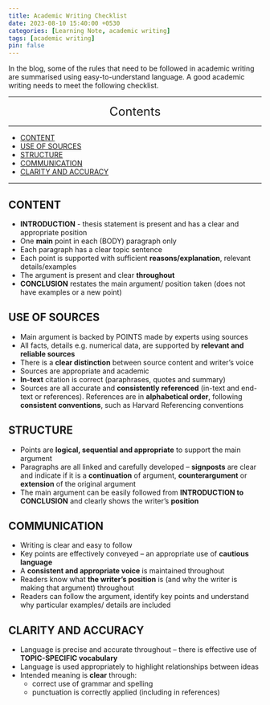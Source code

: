 ```yaml
---
title: Academic Writing Checklist
date: 2023-08-10 15:40:00 +0530
categories: [Learning Note, academic writing]
tags: [academic writing]
pin: false
---
```



In the blog, some of the rules that need to be followed in academic writing are summarised using easy-to-understand language. A good academic writing needs to meet the following checklist.


---
<center><font size='5'> Contents </font></center>

---

<!-- TOC -->
  * [CONTENT](#content)
  * [USE OF SOURCES](#use-of-sources)
  * [STRUCTURE](#structure)
  * [COMMUNICATION](#communication)
  * [CLARITY AND ACCURACY](#clarity-and-accuracy)
<!-- TOC -->

---

## CONTENT

* **INTRODUCTION** - thesis statement is present and has a clear and appropriate position 
* One **main** point in each (BODY) paragraph only 
* Each paragraph has a clear topic sentence 
* Each point is supported with sufficient **reasons/explanation**, relevant details/examples 
* The argument is present and clear **throughout** 
* **CONCLUSION** restates the main argument/ position taken (does not have examples or a new point)

## USE OF SOURCES

* Main argument is backed by POINTS made by experts using sources 
* All facts, details e.g. numerical data, are supported by **relevant and reliable sources** 
* There is a **clear distinction** between source content and writer’s voice 
* Sources are appropriate and academic 
* **In-text** citation is correct (paraphrases, quotes and summary) 
* Sources are all accurate and **consistently referenced** (in-text and end-text or references). References are in **alphabetical order**, following **consistent conventions**, such as Harvard Referencing conventions

## STRUCTURE

* Points are **logical, sequential and appropriate** to support the main argument 
* Paragraphs are all linked and carefully developed – **signposts** are clear and indicate if it is a **continuation** of argument, **counterargument** or **extension** of the original argument 
* The main argument can be easily followed from **INTRODUCTION to CONCLUSION** and clearly shows the writer’s **position**

## COMMUNICATION

* Writing is clear and easy to follow 
* Key points are effectively conveyed – an appropriate use of **cautious language**
* A **consistent and appropriate voice** is maintained throughout 
* Readers know what **the writer’s position** is (and why the writer is making that argument) throughout
* Readers can follow the argument, identify key points and understand why particular examples/ details are included

## CLARITY AND ACCURACY

* Language is precise and accurate throughout – there is effective use of **TOPIC-SPECIFIC vocabulary** 
* Language is used appropriately to highlight relationships between ideas 
* Intended meaning is **clear** through: 
   * correct use of grammar and spelling 
   * punctuation is correctly applied (including in references)
